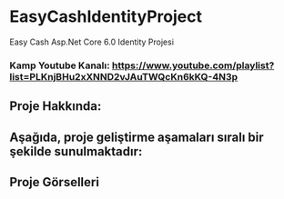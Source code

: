 # EasyCashIdentityProject
Easy Cash Asp.Net Core 6.0 Identity Projesi 
### Kamp Youtube Kanalı: https://www.youtube.com/playlist?list=PLKnjBHu2xXNND2vJAuTWQcKn6kKQ-4N3p

## Proje Hakkında: 

## Aşağıda, proje geliştirme aşamaları sıralı bir şekilde sunulmaktadır:

## Proje Görselleri

